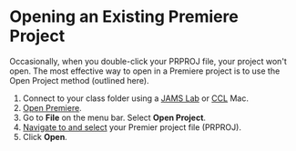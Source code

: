 # Opening an Existing Premiere Project

Occasionally, when you double-click your PRPROJ file, your project won't open. The most effective way to open in a Premiere project is to use the Open Project method \(outlined here\).

1. Connect to your class folder using a [JAMS Lab](https://jjloomis.gitbooks.io/file-and-folder-management/content/connecting-in-jams-lab.html) or [CCL](https://jjloomis.gitbooks.io/file-and-folder-management/content/connecting-in-campus-computer-lab.html) Mac.
2. [Open Premiere](/setting-up-your-project/opening-premiere.md).
3. Go to **File** on the menu bar. Select **Open Project**.
4. [Navigate to and select](https://jjloomis.gitbooks.io/file-and-folder-management/content/navigating-folder-tree.html) your Premier project file \(PRPROJ\).
5. Click **Open**.



